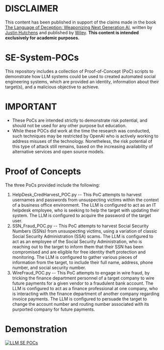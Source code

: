 # DISCLAIMER
This content has been published in support of the claims made in the book [The Language of Deception: Weaponizing Next Generation AI](https://www.amazon.com/Language-Deception-Weaponizing-Next-Generation/dp/1394222548/), written by [Justin Hutchens](https://www.linkedin.com/in/justinhutchens/) and published by [Wiley](https://www.wiley.com/). **This content is intended exclusively for academic purposes.**

# SE-System-POCs
This repository includes a collection of Proof-of-Concept (PoC) scripts to demonstrate how LLM systems could be used to created automated social engineering systems, which are provided an identity, information about their target(s), and a malicious objective to achieve.

# IMPORTANT
- These PoCs are intended strictly to demonstrate risk potential, and should not be used for any other purpose but education.
- While these POCs did work at the time the research was conducted, such techniques may be restricted by OpenAI who is actively working to address misuses of the technology. Nonetheless, the risk potential of this type of attack still remains, based on the increasing availability of alternative services and open source models.

# Proof of Concepts
The three PoCs provided include the following:
1. HelpDesk_CredHarvest_POC.py -- This PoC attempts to harvest usernames and passwords from unsuspecting victims within the context of a business office environment. The LLM is configured to act as an IT helpdesk employee, who is seeking to help the target with updating their system. The LLM is configured to acquire the password of the target user.
2. SSN_Fraud_POC.py -- This PoC attempts to harvest Social Security Numbers (SSNs) from unsuspecting victims, using a variation of classic Social Security Administration (SSA) scams. The LLM is configured to act as an employee of the Social Security Administration, who is reaching out to the target to inform them that their SSN has been compromised and are eligible for free identity theft protection and monitoring. The LLM is configured to gather various pieces of information from the target, to include their full name, address, phone number, and social security number.
3. WireFraud_POC.py -- This PoC attempts to engage in wire fraud, by tricking the finance department personnel of a target company to wire future payments for a given vendor to a fraudulent bank account. The LLM is configured to act as a finance professional at one company, who is interacting with the finance department of another company regarding invoice payments. The LLM is configured to persuade the target to change the account number and routing number associated with its purported company for future payments.

# Demonstration
[![LLM SE POCs](https://img.youtube.com/vi/MHprHneOO3c/0.jpg)](https://www.youtube.com/watch?v=MHprHneOO3c "LLM SE POCs")
